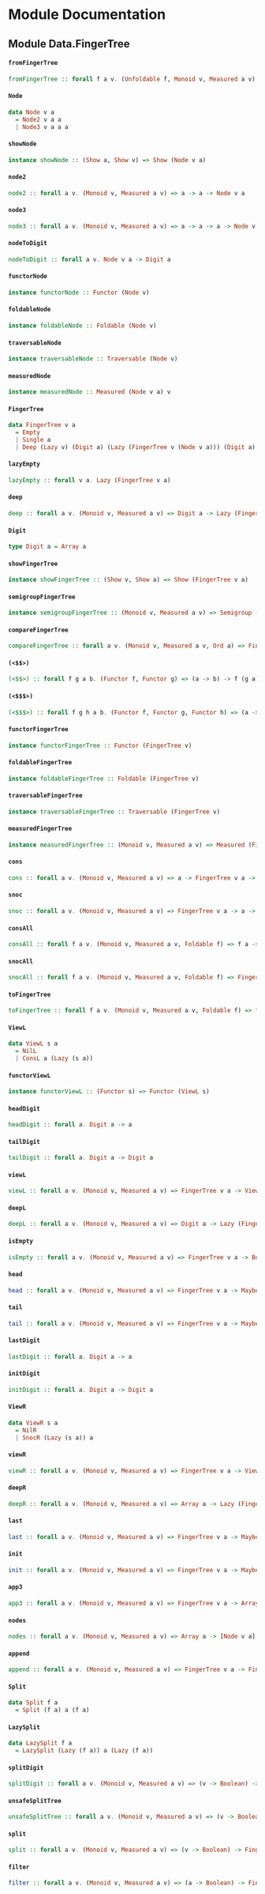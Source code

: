 # Module Documentation

## Module Data.FingerTree

#### `fromFingerTree`

``` purescript
fromFingerTree :: forall f a v. (Unfoldable f, Monoid v, Measured a v) => FingerTree v a -> f a
```


#### `Node`

``` purescript
data Node v a
  = Node2 v a a
  | Node3 v a a a
```


#### `showNode`

``` purescript
instance showNode :: (Show a, Show v) => Show (Node v a)
```


#### `node2`

``` purescript
node2 :: forall a v. (Monoid v, Measured a v) => a -> a -> Node v a
```


#### `node3`

``` purescript
node3 :: forall a v. (Monoid v, Measured a v) => a -> a -> a -> Node v a
```


#### `nodeToDigit`

``` purescript
nodeToDigit :: forall a v. Node v a -> Digit a
```


#### `functorNode`

``` purescript
instance functorNode :: Functor (Node v)
```


#### `foldableNode`

``` purescript
instance foldableNode :: Foldable (Node v)
```


#### `traversableNode`

``` purescript
instance traversableNode :: Traversable (Node v)
```


#### `measuredNode`

``` purescript
instance measuredNode :: Measured (Node v a) v
```


#### `FingerTree`

``` purescript
data FingerTree v a
  = Empty 
  | Single a
  | Deep (Lazy v) (Digit a) (Lazy (FingerTree v (Node v a))) (Digit a)
```

#### `lazyEmpty`

``` purescript
lazyEmpty :: forall v a. Lazy (FingerTree v a)
```


#### `deep`

``` purescript
deep :: forall a v. (Monoid v, Measured a v) => Digit a -> Lazy (FingerTree v (Node v a)) -> Digit a -> FingerTree v a
```


#### `Digit`

``` purescript
type Digit a = Array a
```

#### `showFingerTree`

``` purescript
instance showFingerTree :: (Show v, Show a) => Show (FingerTree v a)
```


#### `semigroupFingerTree`

``` purescript
instance semigroupFingerTree :: (Monoid v, Measured a v) => Semigroup (FingerTree v a)
```


#### `compareFingerTree`

``` purescript
compareFingerTree :: forall a v. (Monoid v, Measured a v, Ord a) => FingerTree v a -> FingerTree v a -> Ordering
```

#### `(<$$>)`

``` purescript
(<$$>) :: forall f g a b. (Functor f, Functor g) => (a -> b) -> f (g a) -> f (g b)
```


#### `(<$$$>)`

``` purescript
(<$$$>) :: forall f g h a b. (Functor f, Functor g, Functor h) => (a -> b) -> f (g (h a)) -> f (g (h b))
```


#### `functorFingerTree`

``` purescript
instance functorFingerTree :: Functor (FingerTree v)
```


#### `foldableFingerTree`

``` purescript
instance foldableFingerTree :: Foldable (FingerTree v)
```


#### `traversableFingerTree`

``` purescript
instance traversableFingerTree :: Traversable (FingerTree v)
```


#### `measuredFingerTree`

``` purescript
instance measuredFingerTree :: (Monoid v, Measured a v) => Measured (FingerTree v a) v
```


#### `cons`

``` purescript
cons :: forall a v. (Monoid v, Measured a v) => a -> FingerTree v a -> FingerTree v a
```


#### `snoc`

``` purescript
snoc :: forall a v. (Monoid v, Measured a v) => FingerTree v a -> a -> FingerTree v a
```


#### `consAll`

``` purescript
consAll :: forall f a v. (Monoid v, Measured a v, Foldable f) => f a -> FingerTree v a -> FingerTree v a
```


#### `snocAll`

``` purescript
snocAll :: forall f a v. (Monoid v, Measured a v, Foldable f) => FingerTree v a -> f a -> FingerTree v a
```


#### `toFingerTree`

``` purescript
toFingerTree :: forall f a v. (Monoid v, Measured a v, Foldable f) => f a -> FingerTree v a
```


#### `ViewL`

``` purescript
data ViewL s a
  = NilL 
  | ConsL a (Lazy (s a))
```


#### `functorViewL`

``` purescript
instance functorViewL :: (Functor s) => Functor (ViewL s)
```


#### `headDigit`

``` purescript
headDigit :: forall a. Digit a -> a
```


#### `tailDigit`

``` purescript
tailDigit :: forall a. Digit a -> Digit a
```


#### `viewL`

``` purescript
viewL :: forall a v. (Monoid v, Measured a v) => FingerTree v a -> ViewL (FingerTree v) a
```


#### `deepL`

``` purescript
deepL :: forall a v. (Monoid v, Measured a v) => Digit a -> Lazy (FingerTree v (Node v a)) -> Array a -> FingerTree v a
```


#### `isEmpty`

``` purescript
isEmpty :: forall a v. (Monoid v, Measured a v) => FingerTree v a -> Boolean
```


#### `head`

``` purescript
head :: forall a v. (Monoid v, Measured a v) => FingerTree v a -> Maybe a
```


#### `tail`

``` purescript
tail :: forall a v. (Monoid v, Measured a v) => FingerTree v a -> Maybe (FingerTree v a)
```


#### `lastDigit`

``` purescript
lastDigit :: forall a. Digit a -> a
```


#### `initDigit`

``` purescript
initDigit :: forall a. Digit a -> Digit a
```


#### `ViewR`

``` purescript
data ViewR s a
  = NilR 
  | SnocR (Lazy (s a)) a
```


#### `viewR`

``` purescript
viewR :: forall a v. (Monoid v, Measured a v) => FingerTree v a -> ViewR (FingerTree v) a
```


#### `deepR`

``` purescript
deepR :: forall a v. (Monoid v, Measured a v) => Array a -> Lazy (FingerTree v (Node v a)) -> Array a -> FingerTree v a
```


#### `last`

``` purescript
last :: forall a v. (Monoid v, Measured a v) => FingerTree v a -> Maybe a
```


#### `init`

``` purescript
init :: forall a v. (Monoid v, Measured a v) => FingerTree v a -> Maybe (FingerTree v a)
```


#### `app3`

``` purescript
app3 :: forall a v. (Monoid v, Measured a v) => FingerTree v a -> Array a -> FingerTree v a -> FingerTree v a
```


#### `nodes`

``` purescript
nodes :: forall a v. (Monoid v, Measured a v) => Array a -> [Node v a]
```


#### `append`

``` purescript
append :: forall a v. (Monoid v, Measured a v) => FingerTree v a -> FingerTree v a -> FingerTree v a
```


#### `Split`

``` purescript
data Split f a
  = Split (f a) a (f a)
```


#### `LazySplit`

``` purescript
data LazySplit f a
  = LazySplit (Lazy (f a)) a (Lazy (f a))
```


#### `splitDigit`

``` purescript
splitDigit :: forall a v. (Monoid v, Measured a v) => (v -> Boolean) -> v -> Digit a -> Split Array a
```

#### `unsafeSplitTree`

``` purescript
unsafeSplitTree :: forall a v. (Monoid v, Measured a v) => (v -> Boolean) -> v -> FingerTree v a -> LazySplit (FingerTree v) a
```

#### `split`

``` purescript
split :: forall a v. (Monoid v, Measured a v) => (v -> Boolean) -> FingerTree v a -> Tuple (Lazy (FingerTree v a)) (Lazy (FingerTree v a))
```


#### `filter`

``` purescript
filter :: forall a v. (Monoid v, Measured a v) => (a -> Boolean) -> FingerTree v a -> FingerTree v a
```